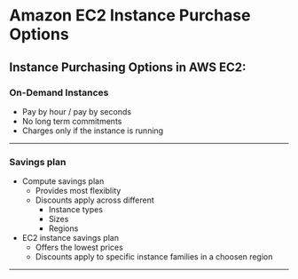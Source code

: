 # Amazon EC2 Instance Purchase Options

## Instance Purchasing Options in AWS EC2:

### On-Demand Instances

- Pay by hour / pay by seconds
- No long term commitments
- Charges only if the instance is running

---

### Savings plan

- Compute savings plan 
  - Provides most flexiblity
  - Discounts apply across different
	- Instance types
	- Sizes
	- Regions
- EC2 instance savings plan 
  - Offers the lowest prices
  - Discounts apply to specific instance families in a choosen region

---

